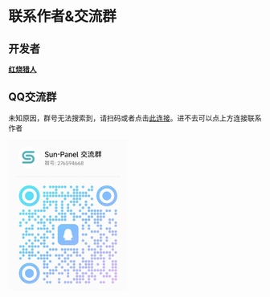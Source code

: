 # 联系作者&交流群

## 开发者

**[红烧猎人](https://blog.enianteam.com/u/sun/content/11)**

## QQ交流群
未知原因，群号无法搜索到，请扫码或者点击[此连接](http://qm.qq.com/cgi-bin/qm/qr?_wv=1027&k=_I9WIoJn1roIdoaAqelSj9qClLKlXIa1&authKey=GfsQP2GagHnus0jMc7U8Sm6VhWjtsipXUzCHbFwQsGyHMgmYWx6ZbAP%2Bhut%2B4D6N&noverify=0&group_code=276594668)。进不去可以点上方连接联系作者

<img src="/images/qq_group_qr.jpg"  style="height:300px"/>